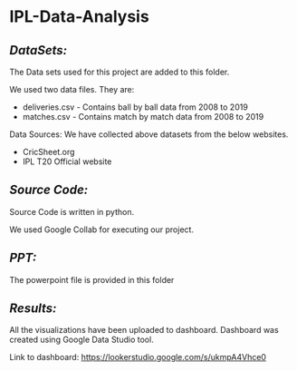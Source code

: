 # IPL-Data-Analysis



## ***DataSets:***

The Data sets used for this project are added to this folder. 

We used two data files. They are: 
* deliveries.csv - Contains ball by ball data from 2008 to 2019
* matches.csv    - Contains match by match data from 2008 to 2019

Data Sources: We have collected above datasets from the below websites.
* CricSheet.org
* IPL T20 Official website


## ***Source Code:***

Source Code is written in python.

We used Google Collab for executing our project. 




## ***PPT:***
The powerpoint file is provided in this folder

## ***Results:***

All the visualizations have been uploaded to dashboard.
Dashboard was created using Google Data Studio tool.

Link to dashboard: https://lookerstudio.google.com/s/ukmpA4Vhce0 


